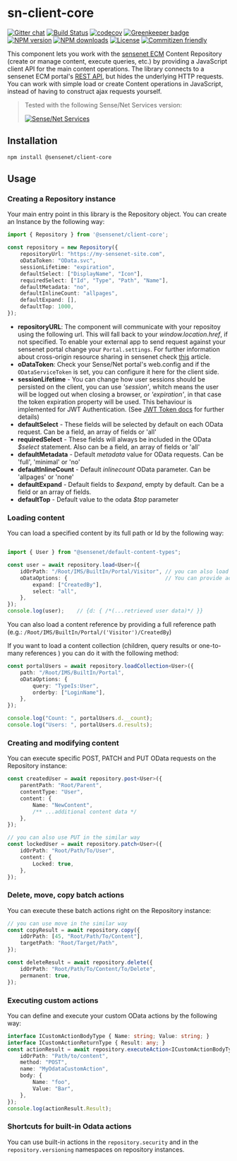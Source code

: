 # sn-client-core

[![Gitter chat](https://img.shields.io/gitter/room/SenseNet/SN7ClientAPI.svg?style=flat)](https://gitter.im/SenseNet/SN7ClientAPI)
[![Build Status](https://travis-ci.org/SenseNet/sn-client-core.svg?branch=master)](https://travis-ci.org/SenseNet/sn-client-core)
[![codecov](https://codecov.io/gh/SenseNet/sn-client-core/branch/master/graph/badge.svg)](https://codecov.io/gh/SenseNet/sn-client-core)
[![Greenkeeper badge](https://badges.greenkeeper.io/SenseNet/sn-client-core.svg)](https://greenkeeper.io/)
[![NPM version](https://img.shields.io/npm/v/@sensenet/client-core.svg?style=flat)](https://www.npmjs.com/package/@sensenet/client-core)
[![NPM downloads](https://img.shields.io/npm/dt/@sensenet/client-core.svg?style=flat)](https://www.npmjs.com/package/@sensenet/client-core)
[![License](https://img.shields.io/github/license/SenseNet/sn-client-js.svg?style=flat)](https://github.com/sn-client-core/LICENSE.txt)
[![Commitizen friendly](https://img.shields.io/badge/commitizen-friendly-brightgreen.svg?style=flat)](http://commitizen.github.io/cz-cli/)

This component lets you work with the [sensenet ECM](https://github.com/SenseNet) Content Repository (create or manage content, execute queries, etc.) by providing a JavaScript client API for the main content operations.
The library connects to a sensenet ECM portal's [REST API](https://community.sensenet.com/docs/odata-rest-api/), but hides the underlying HTTP requests. You can work with simple load or create Content operations in JavaScript, instead of having to construct ajax requests yourself.

> Tested with the following Sense/Net Services version: 
> 
> [![Sense/Net Services](https://img.shields.io/badge/sensenet-7.0.0%20tested-green.svg)](https://github.com/SenseNet/sensenet/releases/tag/v7.0.0)

## Installation

```shell
npm install @sensenet/client-core
```

## Usage

### Creating a Repository instance

Your main entry point in this library is the Repository object. You can create an Instance by the following way:

```ts
import { Repository } from '@sensenet/client-core';

const repository = new Repository({
    repositoryUrl: "https://my-sensenet-site.com",
    oDataToken: "OData.svc",
    sessionLifetime: "expiration",
    defaultSelect: ["DisplayName", "Icon"],
    requiredSelect: ["Id", "Type", "Path", "Name"],
    defaultMetadata: "no",
    defaultInlineCount: "allpages",
    defaultExpand: [],
    defaultTop: 1000,
});
```
 - __repositoryURL__: The component will communicate with your repositoy using the following url. This will fall back to your _window.location.href_, if not specified. To enable your external app to send request against your sensenet portal change your ```Portal.settings```. For further information about cross-origin resource sharing in sensenet check [this](community.sensenet.com/docs/cors/)
article.
 - __oDataToken__: Check your Sense/Net portal's web.config and if the ```ODataServiceToken``` is set, you can configure it here for the client side.
 - __sessionLifetime__ - You can change how user sessions should be persisted on the client, you can use _'session'_, whitch means the user will be logged out when closing a browser, or _'expiration'_, in that case the token expiration property will be used. This behaviour is implemented for JWT Authentication. (See [JWT Token docs](http://community.sensenet.com/docs/web-token-authentication/) for further details)
 - __defaultSelect__ - These fields will be selected by default on each OData request. Can be a field, an array of fields or 'all'
 - __requiredSelect__ - These fields will always be included in the OData *$select* statement. Also can be a field, an array of fields or 'all'
 - __defaultMetadata__ - Default *metadata* value for OData requests. Can be 'full', 'minimal' or 'no'
 - __defaultInlineCount__ - Default *inlinecount* OData parameter. Can be 'allpages' or 'none'
 - __defaultExpand__ - Default fields to *$expand*, empty by default. Can be a field or an array of fields.
 - __defaultTop__ - Default value to the odata *$top* parameter

### Loading content

You can load a specified content by its full path or Id by the following way:

```ts

import { User } from "@sensenet/default-content-types";

const user = await repository.load<User>({
    idOrPath: "/Root/IMS/BuiltIn/Portal/Visitor", // you can also load by content Id
    oDataOptions: {                               // You can provide additional OData parameters
        expand: ["CreatedBy"],
        select: "all",
    },
});
console.log(user);    // {d: { /*(...retrieved user data)*/ }}
```

You can also load a content reference by providing a full reference path (e.g.: ``/Root/IMS/BuiltIn/Portal/('Visitor')/CreatedBy``)

If you want to load a content collection (children, query results or one-to-many references ) you can do it with the following method:

```ts
const portalUsers = await repository.loadCollection<User>({
    path: "/Root/IMS/BuiltIn/Portal",
    oDataOptions: {
        query: "TypeIs:User",
        orderby: ["LoginName"],
    },
});

console.log("Count: ", portalUsers.d.__count);
console.log("Users: ", portalUsers.d.results);
```

### Creating and modifying content

You can execute specific POST, PATCH and PUT OData requests on the Repository instance:

```ts
const createdUser = await repository.post<User>({
    parentPath: "Root/Parent",
    contentType: "User",
    content: {
        Name: "NewContent",
        /** ...additional content data */
    },
});

// you can also use PUT in the similar way
const lockedUser = await repository.patch<User>({
    idOrPath: "Root/Path/To/User",
    content: {
        Locked: true,
    },
});
```

### Delete, move, copy batch actions

You can execute these batch actions right on the Repository instance:

```ts
// you can use move in the similar way
const copyResult = await repository.copy({
    idOrPath: [45, "Root/Path/To/Content"],
    targetPath: "Root/Target/Path",
});

const deleteResult = await repository.delete({
    idOrPath: "Root/Path/To/Content/To/Delete",
    permanent: true,
});
```

### Executing custom actions

You can define and execute your custom OData actions by the following way:
```ts
interface ICustomActionBodyType { Name: string; Value: string; }
interface ICustomActionReturnType { Result: any; }
const actionResult = await repository.executeAction<ICustomActionBodyType, ICustomActionReturnType>({
    idOrPath: "Path/to/content",
    method: "POST",
    name: "MyOdataCustomAction",
    body: {
        Name: "foo",
        Value: "Bar",
    },
});
console.log(actionResult.Result);
```

### Shortcuts for built-in Odata actions

You can use built-in actions in the ``repository.security`` and in the ``repository.versioning`` namespaces on repository instances.
